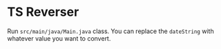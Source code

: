 # TS Reverser

Run `src/main/java/Main.java` class. You can replace the `dateString` with whatever value you want to convert.
